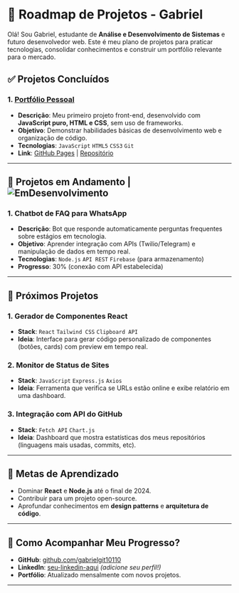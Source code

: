 # 🚀 Roadmap de Projetos - Gabriel 

Olá! Sou Gabriel, estudante de **Análise e Desenvolvimento de Sistemas** e futuro desenvolvedor web. Este é meu plano de projetos para praticar tecnologias, consolidar conhecimentos e construir um portfólio relevante para o mercado.

## ✅ **Projetos Concluídos**

### 1. [Portfólio Pessoal](https://gabrielgit10110.github.io/)
- **Descrição**: Meu primeiro projeto front-end, desenvolvido com **JavaScript puro, HTML e CSS**, sem uso de frameworks.
- **Objetivo**: Demonstrar habilidades básicas de desenvolvimento web e organização de código.
- **Tecnologias**: `JavaScript` `HTML5` `CSS3` `Git`
- **Link**: [GitHub Pages](https://gabrielgit10110.github.io/) | [Repositório](https://github.com/gabrielgit10110/gabrielgit10110.github.io)

---

## 🔧 **Projetos em Andamento** | ![EmDesenvolvimento](https://img.shields.io/badge/fase_de-planejamento-orange)

### 1. **Chatbot de FAQ para WhatsApp**
- **Descrição**: Bot que responde automaticamente perguntas frequentes sobre estágios em tecnologia.
- **Objetivo**: Aprender integração com APIs (Twilio/Telegram) e manipulação de dados em tempo real.
- **Tecnologias**: `Node.js` `API REST` `Firebase` (para armazenamento)
- **Progresso**: 30% (conexão com API estabelecida)

---

## 📅 **Próximos Projetos**

### 1. **Gerador de Componentes React**
- **Stack**: `React` `Tailwind CSS` `Clipboard API`
- **Ideia**: Interface para gerar código personalizado de componentes (botões, cards) com preview em tempo real.

### 2. **Monitor de Status de Sites**
- **Stack**: `JavaScript` `Express.js` `Axios`
- **Ideia**: Ferramenta que verifica se URLs estão online e exibe relatório em uma dashboard.

### 3. **Integração com API do GitHub**
- **Stack**: `Fetch API` `Chart.js`
- **Ideia**: Dashboard que mostra estatísticas dos meus repositórios (linguagens mais usadas, commits, etc).

---

## 🌱 **Metas de Aprendizado**
- Dominar **React** e **Node.js** até o final de 2024.
- Contribuir para um projeto open-source.
- Aprofundar conhecimentos em **design patterns** e **arquitetura de código**.

---

## 🤝 **Como Acompanhar Meu Progresso?**
- **GitHub**: [github.com/gabrielgit10110](https://github.com/gabrielgit10110)
- **LinkedIn**: [seu-linkedin-aqui](link) *(adicione seu perfil!)*
- **Portfólio**: Atualizado mensalmente com novos projetos.

---
